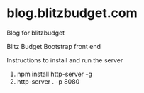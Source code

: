# blog.blitzbudget.com
Blog for blitzbudget

Blitz Budget Bootstrap front end

Instructions to install and run the server

1) npm install http-server -g
2) http-server . -p 8080